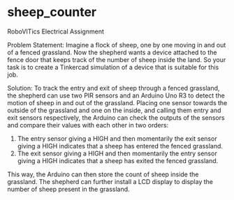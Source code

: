 # sheep_counter
RoboVITics Electrical Assignment

Problem Statement: 
Imagine a flock of sheep, one by one moving in and out of a fenced grassland. 
Now the shepherd wants a device attached to the fence door that keeps track of the number of sheep inside the land.
So your task is to create a Tinkercad simulation of a device that is suitable for this job.

Solution:
To track the entry and exit of sheep through a fenced grassland, the shepherd can use two PIR sensors and an Arduino Uno R3 to detect the motion of sheep in and out of the grassland.
Placing one sensor towards the outside of the grassland and one on the inside, and calling them entry and exit sensors respectively, the Arduino can check the outputs of the sensors and compare their values with each other in two orders:
1. The entry sensor giving a HIGH and then momentarily the exit sensor giving a HIGH indicates that a sheep has entered the fenced grassland.
2. The exit sensor giving a HIGH and then momentarily the entry sensor giving a HIGH indicates that a sheep has exited the fenced grassland.

This way, the Arduino can then store the count of sheep inside the grassland.
The shepherd can further install a LCD display to display the number of sheep present in the grassland.
